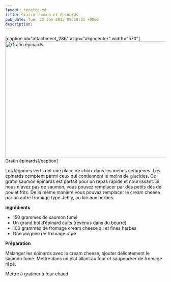 ```yaml
---
layout: recette-md
title: Gratin saumon et épinards
pub_date: Tue, 20 Jan 2015 09:10:21 +0000
description: 
---
```

[caption id="attachment_286" align="aligncenter" width="570"]<a href="http://ketorama.ma/wp-content/uploads/spinach-gratin-1-570x368.jpg"><img class="size-full wp-image-286" src="http://ketorama.ma/wp-content/uploads/spinach-gratin-1-570x368.jpg" alt="Gratin épinards" width="570" height="368" /></a> Gratin épinards[/caption]

Les légumes verts ont une place de choix dans les menus cétogènes. Les épinards comptent parmi ceux qui contiennent le moins de glucides. Ce gratin saumon épinards est parfait pour un repas rapide et nourrissant. Si nous n'avez pas de saumon, vous pouvez remplacer par des petits dés de poulet frits. De la même manière vous pouvez remplacer le cream cheese par un autre fromage type Jebly, ou kiri aux herbes.

<strong>Ingrédients</strong>
<ul>
	<li>150 grammes de saumon fumé</li>
	<li>Un grand bol d’épinard cuits (revenus dans du beurre)</li>
	<li>100 grammes de fromage cream cheese ail et fines herbes</li>
	<li>Une poignée de fromage râpé</li>
</ul>
<b>Préparation</b>

Mélanger les épinards avec le cream cheese, ajouter délicatement le saumon fumé. Mettre dans un plat allant au four et saupoudrer de fromage râpé.

Mettre à gratiner à four chaud.
